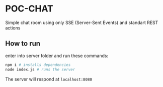 # POC-CHAT

Simple chat room using only SSE (Server-Sent Events) and standart REST actions

## How to run

enter into server folder and run these commands:

```bash
npm i # installs dependencies
node index.js # runs the server
```

The server will respond at `localhost:8080`
